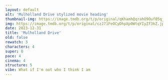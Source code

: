 ```yaml
---
layout: default
alt: 'Mulholland Drive stylized movie heading'
thumbnail-img: https://image.tmdb.org/t/p/original/qKhamhQqrahO9Ouf05qjPJLHKYa.png
img: https://image.tmdb.org/t/p/original/czJ71FeOCyDhpXp0WtqYIyZf3kZ.jpg
date: 2023-12-31
title: 'Mulholland Drive'
old: false
rewatch: 3
characters: 4
super: 0
pace: 4
cinema: 4
structure: 5
vibe: What if I'm not who I think I am
---
```

